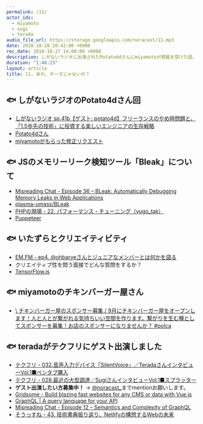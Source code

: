 ```yaml
---
permalink: /11/
actor_ids:
  - miyamoto
  - sugi
  - terada
audio_file_url: https://storage.googleapis.com/noracast/11.mp3
date: 2018-10-28 20:42:00 +0900
rec_date: 2018-10-27 14:00:00 +0900
description: しがないラジオに出演されたPotato4dさんにmiyamotoが感銘を受けた話、JSのメモリーリーク検知ツール「Bleak」について、いたずらとクリエイティビティ、miyamotoのチキンバーガー屋さん、GraphQLの位置づけがよくわかってない、などについて話しました。
duration: "1:46:23"
layout: article
title: 11. あれ、チーズじゃないの？
---
```


## 🐟 しがないラジオのPotato4dさん回
- [しがないラジオ sp.41b【ゲスト: potato4d】フリーランスのやめ時問題と、「1.5歩先の技術」に投資する楽しいエンジニアの生存戦略](https://shiganai.org/ep/sp41b-potato4d)
- [Potato4dさん](https://potato4d.me/)
- [miyamotoがもらった修正リクエスト](https://qiita.com/yahsan2/items/a70c4c8f617ee9b1f9ff/revisions/2)

## 🐟 JSのメモリーリーク検知ツール「Bleak」について
- [Misreading Chat - Episode 36 – BLeak: Automatically Debugging Memory Leaks in Web Applications](https://misreading.chat/2018/10/22/episode-36-bleak-automatically-debugging-memory-leaks-in-web-applications/)
- [plasma-umass/BLeak](https://github.com/plasma-umass/bleak)
- [PHPの現場 - 22. パフォーマンス・チューニング（yugo_tak）](https://php-genba.shin1x1.com/22)
- [Puppeteer](https://github.com/GoogleChrome/puppeteer)

## 🐟 いたずらとクリエイティビティ
- [EM.FM - ep4. @ohbaryeさんとジュニアなメンバーとは何かを語る](https://anchor.fm/em-fm/episodes/ep4--ohbarye-e2ev2v)
- クリエイティブ性を問う面接でどんな質問をするか？
- [TensorFlow.js](https://js.tensorflow.org/)

## 🐟 miyamotoのチキンバーガー屋さん
- [\ チキンバーガー屋のスポンサー募集 / 9月にチキンバーガー屋をオープンします！人と人とが繋がれる気持ちいい空間を作ります。繋がりを生む種としてスポンサーを募集！お店のスポンサーになりませんか？ #polca](https://polca.jp/projects/GPyoyzWyHPX)

## 🐟 teradaがテクフリにゲスト出演しました
- [テクフリ - 032.音声入力デバイス「SilentVoice」／TeradaさんインタビューVol.1■ペンタブ購入](https://free-engineer.xrea.jp/1956)
- [テクフリ - 028.最近の大型調達／SugiさんインタビューVol.1■スプラッター](https://free-engineer.xrea.jp/1797)
- **ゲスト出演したい方募集中！** → [@noracast_](https://twitter.com/@noracast_)までmentionお願いします。
- [Gridsome - Build blazing fast websites for any CMS or data with Vue.js](https://gridsome.org/)
- [GraphQL \| A query language for your API](https://graphql.org/)
- [Misreading Chat - Episode 12 – Semantics and Complexity of GraphQL](https://misreading.chat/2018/05/29/episode-12-semantics-and-complexity-of-graphql/)
- [そうっすね - 43. 技術書典振り返り、Netlifyの構想するWebの未来](https://soussune.com/episode/43)
